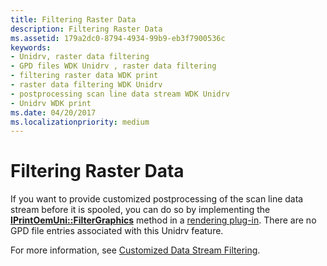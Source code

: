 ```yaml
---
title: Filtering Raster Data
description: Filtering Raster Data
ms.assetid: 179a2dc0-8794-4934-99b9-eb3f7900536c
keywords:
- Unidrv, raster data filtering
- GPD files WDK Unidrv , raster data filtering
- filtering raster data WDK print
- raster data filtering WDK Unidrv
- postprocessing scan line data stream WDK Unidrv
- Unidrv WDK print
ms.date: 04/20/2017
ms.localizationpriority: medium
---
```


# Filtering Raster Data





If you want to provide customized postprocessing of the scan line data stream before it is spooled, you can do so by implementing the [**IPrintOemUni::FilterGraphics**](https://docs.microsoft.com/windows-hardware/drivers/ddi/prcomoem/nf-prcomoem-iprintoemuni-filtergraphics) method in a [rendering plug-in](rendering-plug-ins.md). There are no GPD file entries associated with this Unidrv feature.

For more information, see [Customized Data Stream Filtering](customized-data-stream-filtering.md).

 

 




